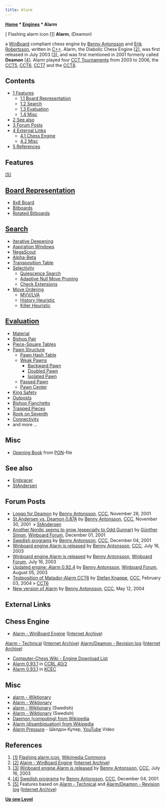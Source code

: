 ```yaml
---
title: Alarm
---
```

**[Home](Home "Home") * [Engines](Engines "Engines") * Alarm**

\[ Flashing alarm icon <a id="cite-note-1" href="#cite-ref-1">[1]</a>
**Alarm**, (Deamon)

a [WinBoard](WinBoard "WinBoard") compliant chess engine by [Benny Antonsson](Benny_Antonsson "Benny Antonsson") and [Erik Robertsson](Erik_Robertsson "Erik Robertsson"), written in [C++](Cpp "Cpp"). Alarm, the Diabolic Chess Engine <a id="cite-note-2" href="#cite-ref-2">[2]</a>, was first released in July 2003 <a id="cite-note-3" href="#cite-ref-3">[3]</a>, and was first mentioned in 2001 formerly called **Deamon** <a id="cite-note-4" href="#cite-ref-4">[4]</a>. Alarm played four [CCT Tournaments](CCT_Tournaments "CCT Tournaments") from 2003 to 2006, the [CCT5](CCT5 "CCT5"), [CCT6](CCT6 "CCT6"), [CCT7](CCT7 "CCT7") and the [CCT8](CCT8 "CCT8").

## Contents

- [1 Features](#features)
  - [1.1 Board Representation](#board-representation)
  - [1.2 Search](#search)
  - [1.3 Evaluation](#evaluation)
  - [1.4 Misc](#misc)
- [2 See also](#see-also)
- [3 Forum Posts](#forum-posts)
- [4 External Links](#external-links)
  - [4.1 Chess Engine](#chess-engine)
  - [4.2 Misc](#misc-2)
- [5 References](#references)

## Features

<a id="cite-note-5" href="#cite-ref-5">[5]</a>

## [Board Representation](Board_Representation "Board Representation")

- [8x8 Board](8x8_Board "8x8 Board")
- [Bitboards](Bitboards "Bitboards")
- [Rotated Bitboards](Rotated_Bitboards "Rotated Bitboards")

## [Search](Search "Search")

- [Iterative Deepening](Iterative_Deepening "Iterative Deepening")
- [Aspiration Windows](Aspiration_Windows "Aspiration Windows")
- [NegaScout](NegaScout "NegaScout")
- [Alpha-Beta](Alpha-Beta "Alpha-Beta")
- [Transposition Table](Transposition_Table "Transposition Table")
- [Selectivity](Selectivity "Selectivity")
  - [Quiescence Search](Quiescence_Search "Quiescence Search")
  - [Adaptive Null Move Pruning](Null_Move_Pruning#AdaptiveNullMovePruning "Null Move Pruning")
  - [Check Extensions](Check_Extensions "Check Extensions")
- [Move Ordering](Move_Ordering "Move Ordering")
  - [MVV/LVA](MVV-LVA "MVV-LVA")
  - [History Heuristic](History_Heuristic "History Heuristic")
  - [Killer Heuristic](Killer_Heuristic "Killer Heuristic")

## [Evaluation](Evaluation "Evaluation")

- [Material](Material "Material")
- [Bishop Pair](Bishop_Pair "Bishop Pair")
- [Piece-Square Tables](Piece-Square_Tables "Piece-Square Tables")
- [Pawn Structure](Pawn_Structure "Pawn Structure")
  - [Pawn Hash Table](Pawn_Hash_Table "Pawn Hash Table")
  - [Weak Pawns](Weak_Pawns "Weak Pawns")
    - [Backward Pawn](Backward_Pawn "Backward Pawn")
    - [Doubled Pawn](Doubled_Pawn "Doubled Pawn")
    - [Isolated Pawn](Isolated_Pawn "Isolated Pawn")
  - [Passed Pawn](Passed_Pawn "Passed Pawn")
  - [Pawn Center](Pawn_Center "Pawn Center")
- [King Safety](King_Safety "King Safety")
- [Outposts](Outposts "Outposts")
- [Bishop Fianchetto](Fianchetto "Fianchetto")
- [Trapped Pieces](Trapped_Pieces "Trapped Pieces")
- [Rook on Seventh](Rook_on_Seventh "Rook on Seventh")
- [Connectivity](Connectivity "Connectivity")
- and more ...

## Misc

- [Opening Book](Opening_Book "Opening Book") from [PGN](Portable_Game_Notation "Portable Game Notation")-file

## See also

- [Embracer](Embracer "Embracer")
- [StAndersen](StAndersen "StAndersen")

## Forum Posts

- [Loggo for Deamon](https://www.stmintz.com/ccc/index.php?id=199383) by [Benny Antonsson](Benny_Antonsson "Benny Antonsson"), [CCC](CCC "CCC"), November 28, 2001
- [St.Andersen vs. Deamon 0.87A](https://www.stmintz.com/ccc/index.php?id=199856) by [Benny Antonsson](Benny_Antonsson "Benny Antonsson"), [CCC](CCC "CCC"), November 30, 2001  » [StAndersen](StAndersen "StAndersen")
- [Another Nordic seems to grow (especially to Odd Gunnar)](http://www.open-aurec.com/wbforum/viewtopic.php?f=18&t=35199) by [Günther Simon](G%C3%BCnther_Simon "Günther Simon"), [Winboard Forum](Computer_Chess_Forums "Computer Chess Forums"), December 01, 2001
- [Swedish programs](https://www.stmintz.com/ccc/index.php?id=200414) by [Benny Antonsson](Benny_Antonsson "Benny Antonsson"), [CCC](CCC "CCC"), December 04, 2001
- [Winboard engine Alarm is released](https://www.stmintz.com/ccc/index.php?id=306680) by [Benny Antonsson](Benny_Antonsson "Benny Antonsson"), [CCC](CCC "CCC"), July 16, 2003
- [Winboard engine Alarm is released](http://www.open-aurec.com/wbforum/viewtopic.php?f=18&t=43375) by [Benny Antonsson](Benny_Antonsson "Benny Antonsson"), [Winboard Forum](Computer_Chess_Forums "Computer Chess Forums"), July 16, 2003
- [Updated engine: Alarm 0.92.4](http://www.open-aurec.com/wbforum/viewtopic.php?f=18&t=43686) by [Benny Antonsson](Benny_Antonsson "Benny Antonsson"), [Winboard Forum](Computer_Chess_Forums "Computer Chess Forums"), August 05, 2003
- [Testposition of Matador-Alarm CCT6](https://www.stmintz.com/ccc/index.php?id=346731) by [Stefan Knappe](Stefan_Knappe "Stefan Knappe"), [CCC](CCC "CCC"), February 03, 2004 » [CCT6](CCT6 "CCT6")
- [New version of Alarm](https://www.stmintz.com/ccc/index.php?id=364794) by [Benny Antonsson](Benny_Antonsson "Benny Antonsson"), [CCC](CCC "CCC"), May 12, 2004

## External Links

## Chess Engine

- [Alarm - WinBoard Engine](http://web.archive.org/web/20020623093524/http://www.codenet.se:80/Alarm/) ([Internet Archive](https://en.wikipedia.org/wiki/Internet_Archive))

[Alarm - Technical](http://web.archive.org/web/20020618151719fw_/http://www.codenet.se:80/alarm/technical.htm) ([Internet Archive](https://en.wikipedia.org/wiki/Internet_Archive))
[Alarm/Deamon - Revision log](http://web.archive.org/web/20020623034338fw_/http://www.codenet.se:80/alarm/revision.txt) ([Internet Archive](https://en.wikipedia.org/wiki/Internet_Archive))

- [Computer-Chess Wiki - Engine Download List](http://www.computer-chess.org/doku.php?id=computer_chess:wiki:download:engine_download_list)
- [Alarm 0.93.1](http://www.computerchess.org.uk/ccrl/404/cgi/engine_details.cgi?print=Details&each_game=1&eng=Alarm%200.93.1) in [CCRL 40/2](CCRL "CCRL")
- [Alarm 0.93.1](http://kirill-kryukov.com/chess/kcec/cgi/engine_details.cgi?print=Details&each_game=1&eng=Alarm%200.93.1) in [KCEC](KCEC "KCEC")

## Misc

- [alarm - Wiktionary](https://en.wiktionary.org/wiki/alarm)
- [Alarm - Wiktionary](https://en.wiktionary.org/wiki/Alarm)
- [alarm - Wiktionary](https://sv.wiktionary.org/wiki/alarm) (Swedish)
- [Alarm - Wiktionary](https://sv.wiktionary.org/wiki/Alarm) (Swedish)
- [Daemon (computing) from Wikipedia](<https://en.wikipedia.org/wiki/Daemon_(computing)>)
- [Alarm (disambiguation) from Wikipedia](https://en.wikipedia.org/wiki/Alarm_%28disambiguation%29)
- [Alarm Pressure](http://alarmpressure.com/) - Шелдон Купер, [YouTube](https://en.wikipedia.org/wiki/YouTube) Video

## References

1. <a id="cite-ref-1" href="#cite-note-1">[1]</a> [Flashing alarm icon](https://commons.wikimedia.org/wiki/File:Alarm.gif), [Wikimedia Commons](https://en.wikipedia.org/wiki/Wikimedia_Commons)
1. <a id="cite-ref-2" href="#cite-note-2">[2]</a> [Alarm - WinBoard Engine](http://web.archive.org/web/20020623093524/http://www.codenet.se:80/Alarm/) ([Internet Archive](https://en.wikipedia.org/wiki/Internet_Archive))
1. <a id="cite-ref-3" href="#cite-note-3">[3]</a> [Winboard engine Alarm is released](https://www.stmintz.com/ccc/index.php?id=306680) by [Benny Antonsson](Benny_Antonsson "Benny Antonsson"), [CCC](CCC "CCC"), July 16, 2003
1. <a id="cite-ref-4" href="#cite-note-4">[4]</a> [Swedish programs](https://www.stmintz.com/ccc/index.php?id=200414) by [Benny Antonsson](Benny_Antonsson "Benny Antonsson"), [CCC](CCC "CCC"), December 04, 2001
1. <a id="cite-ref-5" href="#cite-note-5">[5]</a> Features based on [Alarm - Technical](http://web.archive.org/web/20020618151719fw_/http://www.codenet.se:80/alarm/technical.htm) and [Alarm/Deamon - Revision log](http://web.archive.org/web/20020623034338fw_/http://www.codenet.se:80/alarm/revision.txt) ([Internet Archive](https://en.wikipedia.org/wiki/Internet_Archive))

**[Up one Level](Engines "Engines")**

